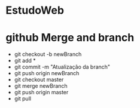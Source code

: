 # EstudoWeb

# github Merge and branch
* git checkout -b newBranch
* git add * 
* git commit -m "Atualização da branch"
* git push origin newBranch
* git checkout master
* git merge newBranch
* git push origin master
* git pull